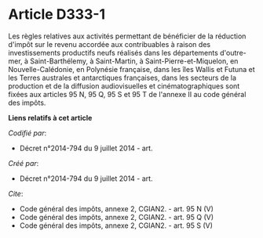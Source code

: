 # Article D333-1

Les règles relatives aux activités permettant de bénéficier de la réduction d'impôt sur le revenu accordée aux contribuables
à raison des investissements productifs neufs réalisés dans les départements d'outre-mer, à Saint-Barthélemy, à Saint-Martin,
à Saint-Pierre-et-Miquelon, en Nouvelle-Calédonie, en Polynésie française, dans les îles Wallis et Futuna et les Terres
australes et antarctiques françaises, dans les secteurs de la production et de la diffusion audiovisuelles et
cinématographiques sont fixées aux articles 95 N, 95 Q, 95 S et 95 T de l'annexe II au code général des impôts.

**Liens relatifs à cet article**

_Codifié par_:

  - Décret n°2014-794 du 9 juillet 2014 - art.

_Créé par_:

  - Décret n°2014-794 du 9 juillet 2014 - art.

_Cite_:

  - Code général des impôts, annexe 2, CGIAN2. - art. 95 N (V)
  - Code général des impôts, annexe 2, CGIAN2. - art. 95 Q (V)
  - Code général des impôts, annexe 2, CGIAN2. - art. 95 S (V)
